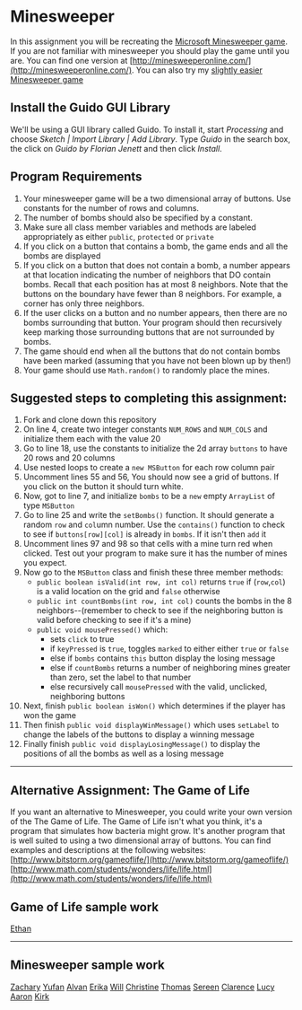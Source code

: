 Minesweeper
==================

In this assignment you will be recreating the [Microsoft Minesweeper game](http://en.wikipedia.org/wiki/Minesweeper_(video_game)). If you are not familiar with minesweeper you should play the game until you are. You can find one version at [http://minesweeperonline.com/](http://minesweeperonline.com/). You can also try my [slightly easier Minesweeper game](http://simart.github.io/MinesweeperFinished/)

Install the Guido GUI Library
--------------------------------
We'll be using a GUI library called Guido. To install it, start *Processing* and choose *Sketch | Import Library | Add Library*. Type *Guido* in the search box, the click on *Guido by Florian Jenett* and then click *Install*.

Program Requirements
--------------------
1. Your minesweeper game will be a two dimensional array of buttons. Use constants for the number of rows and columns.
2. The number of bombs should also be specified by a constant.
3. Make sure all class member variables and methods are labeled appropriately as either `public`, `protected` or `private`
4. If you click on a button that contains a bomb, the game ends and all the bombs are displayed
5. If you click on a button that does not contain a bomb, a number appears at that location indicating the number of neighbors that DO contain bombs. Recall that each position has at most 8 neighbors. Note that the buttons on the boundary have fewer than 8 neighbors. For example, a corner has only three neighbors.
6. If the user clicks on a button and no number appears, then there are no bombs surrounding that button. Your program should then recursively keep marking those surrounding buttons that are not surrounded by bombs.
7. The game should end when all the buttons that do not contain bombs have been marked (assuming that you have not been blown up by then!)
8. Your game should use `Math.random()` to randomly place the mines.


Suggested steps to completing this assignment:
----------------------------------------------
1. Fork and clone down this repository
2. On line 4, create two integer constants `NUM_ROWS` and `NUM_COLS` and initialize them each with the value 20
2. Go to line 18, use the constants to initialize the 2d array `buttons` to have 20 rows and 20 columns
2. Use nested loops to create a `new MSButton` for each row column pair
2. Uncomment lines 55 and 56, You should now see a grid of buttons. If you click on the button it should turn white.
2. Now, got to line 7, and initialize `bombs` to be a `new` empty `ArrayList` of type `MSButton`
3. Go to line 25 and write the `setBombs()` function. It should generate a random `row` and `col`umn number. Use the `contains()` function to check to see if  `buttons[row][col]` is already in `bombs`. If it isn't then `add` it
3. Uncomment lines 97 and 98 so that cells with a mine turn red when clicked. Test out your program to make sure it has the number of mines you expect.
3. Now go to the `MSButton` class and finish these three member methods:
	* `public boolean isValid(int row, int col)` returns `true` if (`row`,`col`) is a valid location on the grid and `false` otherwise
	* `public int countBombs(int row, int col)` counts the bombs in the 8 neighbors--(remember to check to see if the neighboring button is valid before checking to see if it's a mine)
	* `public void mousePressed()` which:
		* sets `click` to true
		* if `keyPressed` is `true`, toggles `marked` to either either `true` or `false`
		* else if `bombs` contains `this` button display the losing message
		* else if `countBombs` returns a number of neighboring mines greater than zero, set the label to that number
		* else recursively call `mousePressed` with the valid, unclicked, neighboring buttons
4. Next, finish `public boolean isWon()` which determines if the player has won the game
5. Then finish `public void displayWinMessage()` which uses `setLabel` to change the labels of the buttons to display a winning message
6. Finally finish `public void displayLosingMessage()` to display the positions of all the bombs as well as a losing message



***
Alternative Assignment: The Game of Life
----------------------------------------
If you want an alternative to Minesweeper, you could write your own version of the The Game of Life. The Game of Life isn't what you think, it's a program that simulates how bacteria might grow. It's another program that is well suited to using a two dimensional array of buttons. You can find examples and descriptions at the following websites:
[http://www.bitstorm.org/gameoflife/](http://www.bitstorm.org/gameoflife/)
[http://www.math.com/students/wonders/life/life.html](http://www.math.com/students/wonders/life/life.html)

Game of Life sample work
------------------------
[Ethan](http://emdarcher.github.io/processing_GameOfLife_simulation/)

***
Minesweeper sample work
-----------------------
[Zachary](http://zachooz.github.io/Minesweeper/)
[Yufan](http://yuxu1.github.io/Minesweeper/)
[Alvan](http://bubbathetroll.github.io/Minesweeper/)
[Erika](http://bekutaa.github.io/Minesweeper/)
[Will](http://wifuchs.github.io/Minesweeper/)
[Christine](http://christinechao.github.io/Minesweeper/)
[Thomas](http://tomikam.github.io/Minesweeper/)
[Sereen](http://serrocks12.github.io/Minesweeper/)
[Clarence](http://clarencechen.github.io/Minesweeper/)
[Lucy](http://luchen825.github.io/Minesweeper/)
[Aaron](http://aaronchowapcs.github.io/Minesweeper/)
[Kirk](http://lubaruja.github.io/Minesweeper/)

